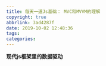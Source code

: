 ```yaml
---
title: 每天一道Js基础： MVC和MVVM的理解
copyright: true
abbrlink: 3ad4287f
date: 2019-10-02 12:48:36
tags:
categories:
---
```



**现代js框架里的数据驱动**